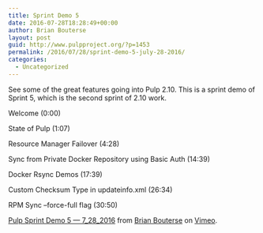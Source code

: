 ```yaml
---
title: Sprint Demo 5
date: 2016-07-28T18:28:49+00:00
author: Brian Bouterse
layout: post
guid: http://www.pulpproject.org/?p=1453
permalink: /2016/07/28/sprint-demo-5-july-28-2016/
categories:
  - Uncategorized
---
```

See some of the great features going into Pulp 2.10. This is a sprint demo of Sprint 5, which is the second sprint of 2.10 work.

Welcome (0:00)
  
State of Pulp (1:07)
  
Resource Manager Failover (4:28)
  
Sync from Private Docker Repository using Basic Auth (14:39)
  
Docker Rsync Demos (17:39)
  
Custom Checksum Type in updateinfo.xml (26:34)
  
RPM Sync &#8211;force-full flag (30:50)



[Pulp Sprint Demo 5 — 7\_28\_2016](https://vimeo.com/176636191) from [Brian Bouterse](https://vimeo.com/user53392398) on [Vimeo](https://vimeo.com).